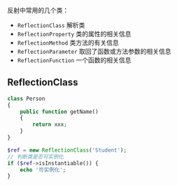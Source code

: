反射中常用的几个类：

- `ReflectionClass` 解析类
- `ReflectionProperty` 类的属性的相关信息
- `ReflectionMethod` 类方法的有关信息
- `ReflectionParameter` 取回了函数或方法参数的相关信息
- `ReflectionFunction` 一个函数的相关信息

## ReflectionClass

```php
class Person
{
    public function getName()
    {
        return xxx;
    }
}

$ref = new ReflectionClass('Student');
// 判断类是否可实例化
if ($ref->isInstantiable()) {
    echo '可实例化';
}



```

